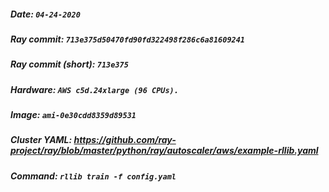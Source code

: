 ##### Date: `04-24-2020`
##### Ray commit: `713e375d50470fd90fd322498f286c6a81609241`
##### Ray commit (short): `713e375`
##### Hardware: `AWS c5d.24xlarge (96 CPUs).`
##### Image: `ami-0e30cdd8359d89531`
##### Cluster YAML: https://github.com/ray-project/ray/blob/master/python/ray/autoscaler/aws/example-rllib.yaml
##### Command: `rllib train -f config.yaml`
